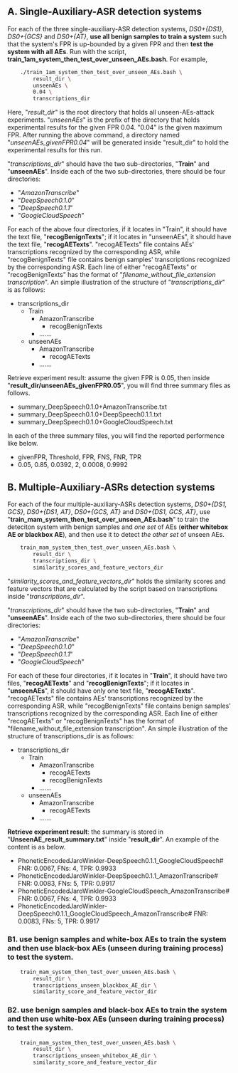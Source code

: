 ## A.	Single-Auxiliary-ASR detection systems

For each of the three single-auxiliary-ASR detection systems, *DS0+{DS1}*, *DS0+{GCS}* and *DS0+{AT}*, **use all benign samples to train a system** such that the system's FPR is up-bounded by a given FPR and then **test the system with all AEs**. Run with the script, **train_1am_system_then_test_over_unseen_AEs.bash**. For example,

```Bash
	./train_1am_system_then_test_over_unseen_AEs.bash \
		result_dir \
		unseenAEs \
		0.04 \
		transcriptions_dir
```

Here, "*result_dir*" is the root directory that holds all unseen-AEs-attack experiments. "*unseenAEs*" is the prefix of the directory that holds experimental results for the given FPR 0.04. "0.04" is the given maximum FPR. After running the above command, a directory named "*unseenAEs_givenFPR0.04*" will be generated inside "result_dir" to hold the experimental results for this run.

"*transcriptions_dir*" should have the two sub-directories, "**Train**" and "**unseenAEs**". Inside each of the two sub-directories, there should be four directories:

  * "*AmazonTranscribe*"
  * "*DeepSpeech0.1.0*"
  * "*DeepSpeech0.1.1*"
  * "*GoogleCloudSpeech*"

For each of the above four directories, if it locates in "Train", it should have the text file, "**recogBenignTexts**"; if it locates in "unseenAEs", it should have the text file, "**recogAETexts**". "recogAETexts" file contains AEs' transcriptions recognized by the corresponding ASR, while "recogBenignTexts" file contains benign samples' transcriptions recognized by the corresponding ASR. Each line of either "recogAETexts" or "recogBenignTexts" has the format of "*filename_without_file_extension transcription*". An simple illustration of the structure of "*transcriptions_dir*" is as follows:

  * transcriptions_dir
    - Train
      - AmazonTranscribe
        + recogBenignTexts
      - .......
     - unseenAEs
       - AmazonTranscribe
         + recogAETexts
       - .......	
	

Retrieve experiment result: assume the given FPR is 0.05, then inside "**result_dir/unseenAEs_givenFPR0.05**", you will find three summary files as follows.
   * summary_DeepSpeech0.1.0+AmazonTranscribe.txt
   * summary_DeepSpeech0.1.0+DeepSpeech0.1.1.txt
   * summary_DeepSpeech0.1.0+GoogleCloudSpeech.txt
   
In each of the three summary files, you will find the reported performence like below.
   * givenFPR, Threshold, FPR, FNS, FNR, TPR
   * 0.05, 0.85, 0.0392, 2, 0.0008, 0.9992

## B. Multiple-Auxiliary-ASRs detection systems

For each of the four multiple-auxiliary-ASRs detection systems, *DS0+{DS1, GCS}*, *DS0+{DS1, AT}*, *DS0+{GCS, AT}* and *DS0+{DS1, GCS, AT}*, use "**train_mam_system_then_test_over_unseen_AEs.bash**" to train the deteciton system with benign samples and *one set* of AEs (**either whitebox AE or blackbox AE**), and then use it to detect *the other set* of unseen AEs.

```Bash
	train_mam_system_then_test_over_unseen_AEs.bash \
		result_dir \
		transcriptions_dir \
		similarity_scores_and_feature_vectors_dir
```

"*similarity_scores_and_feature_vectors_dir*" holds the similarity scores and feature vectors that are calculated by the script based on transcriptions inside "*transcriptions_dir*". 

"*transcriptions_dir*" should have the two sub-directories, "**Train**" and "**unseenAEs**". Inside each of the two sub-directories, there should be four directories:

  * "*AmazonTranscribe*"
  * "*DeepSpeech0.1.0*"
  * "*DeepSpeech0.1.1*"
  * "*GoogleCloudSpeech*"

For each of these four directories, if it locates in "**Train**", it should have two files, "**recogAETexts**" and "**recogBenignTexts**"; if it locates in "**unseenAEs**", it should have only one text file, "**recogAETexts**". "recogAETexts" file contains AEs' transcriptions recognized by the corresponding ASR, while "recogBenignTexts" file contains benign samples' transcriptions recognized by the corresponding ASR. Each line of either "recogAETexts" or "recogBenignTexts" has the format of "filename_without_file_extension transcription". An simple illustration of the structure of transcriptions_dir is as follows:

  * transcriptions_dir
    - Train
      - AmazonTranscribe
        + recogAETexts
        + recogBenignTexts
      - .......
     - unseenAEs
       - AmazonTranscribe
         + recogAETexts
       - .......
       
**Retrieve experiment result**: the summary is stored in "**UnseenAE_result_summary.txt**" inside "**result_dir**". An example of the content is as below.
   * PhoneticEncodedJaroWinkler-DeepSpeech0.1.1_GoogleCloudSpeech# FNR: 0.0067, FNs: 4, TPR: 0.9933
   * PhoneticEncodedJaroWinkler-DeepSpeech0.1.1_AmazonTranscribe# FNR: 0.0083, FNs: 5, TPR: 0.9917
   * PhoneticEncodedJaroWinkler-GoogleCloudSpeech_AmazonTranscribe# FNR: 0.0067, FNs: 4, TPR: 0.9933
   * PhoneticEncodedJaroWinkler-DeepSpeech0.1.1_GoogleCloudSpeech_AmazonTranscribe# FNR: 0.0083, FNs: 5, TPR: 0.9917


### B1. use benign samples and white-box AEs to train the system and then use black-box AEs (unseen during training process) to test the system.

```Bash
	train_mam_system_then_test_over_unseen_AEs.bash \
		result_dir \
		transcriptions_unseen_blackbox_AE_dir \
		similarity_score_and_feature_vector_dir
```

### B2. use benign samples and black-box AEs to train the system and then use white-box AEs (unseen during training process) to test the system.

```Bash
	train_mam_system_then_test_over_unseen_AEs.bash \
		result_dir \
		transcriptions_unseen_whitebox_AE_dir \
		similarity_score_and_feature_vector_dir		
```
